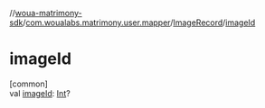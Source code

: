 //[woua-matrimony-sdk](../../../index.md)/[com.woualabs.matrimony.user.mapper](../index.md)/[ImageRecord](index.md)/[imageId](image-id.md)

# imageId

[common]\
val [imageId](image-id.md): [Int](https://kotlinlang.org/api/latest/jvm/stdlib/kotlin/-int/index.html)?
